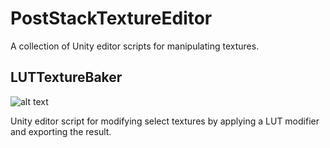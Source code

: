 # PostStackTextureEditor

A collection of Unity editor scripts for manipulating textures.

## LUTTextureBaker

![alt text](https://i.imgur.com/zHdOzDS.jpg)

Unity editor script for modifying select textures by applying a LUT modifier and exporting the result.
